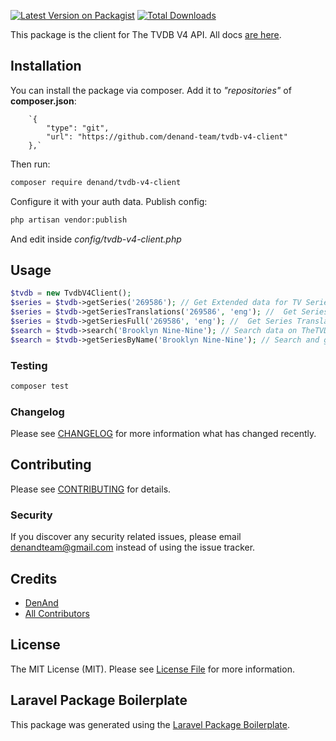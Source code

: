 [![Latest Version on Packagist](https://img.shields.io/packagist/v/denand/tvdb-v4-client.svg?style=flat-square)](https://packagist.org/packages/denand/tvdb-v4-client)
[![Total Downloads](https://img.shields.io/packagist/dt/denand/tvdb-v4-client.svg?style=flat-square)](https://packagist.org/packages/denand/tvdb-v4-client)

This package is the client for The TVDB V4 API. All docs [are here](https://thetvdb.github.io/v4-api/).

## Installation

You can install the package via composer. Add it to _"repositories"_ of **composer.json**:

        `{
            "type": "git",
            "url": "https://github.com/denand-team/tvdb-v4-client"
        },`

Then run:

```bash
composer require denand/tvdb-v4-client
```

Configure it with your auth data. Publish config:
```bash
php artisan vendor:publish
```

And edit inside _config/tvdb-v4-client.php_


## Usage

```php
$tvdb = new TvdbV4Client();
$series = $tvdb->getSeries('269586'); // Get Extended data for TV Series
$series = $tvdb->getSeriesTranslations('269586', 'eng'); //  Get Series Translations records.
$series = $tvdb->getSeriesFull('269586', 'eng'); //  Get Series Translations and extended at once.
$search = $tvdb->search('Brooklyn Nine-Nine'); // Search data on TheTVDB
$search = $tvdb->getSeriesByName('Brooklyn Nine-Nine'); // Search and get Extended Data from TheTVDB
```



### Testing

```bash
composer test
```

### Changelog

Please see [CHANGELOG](CHANGELOG.md) for more information what has changed recently.

## Contributing

Please see [CONTRIBUTING](CONTRIBUTING.md) for details.

### Security

If you discover any security related issues, please email denandteam@gmail.com instead of using the issue tracker.

## Credits

-   [DenAnd](https://github.com/denand)
-   [All Contributors](../../contributors)

## License

The MIT License (MIT). Please see [License File](LICENSE.md) for more information.

## Laravel Package Boilerplate

This package was generated using the [Laravel Package Boilerplate](https://laravelpackageboilerplate.com).
